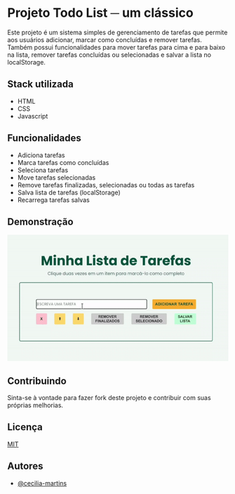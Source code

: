 # Projeto Todo List  ─ um clássico

Este projeto é um sistema simples de gerenciamento de tarefas que permite aos usuários adicionar, marcar como concluídas e remover tarefas. Também possui funcionalidades para mover tarefas para cima e para baixo na lista, remover tarefas concluídas ou selecionadas e salvar a lista no localStorage.


## Stack utilizada

- HTML
- CSS
- Javascript


## Funcionalidades

- Adiciona tarefas
- Marca tarefas como concluídas
- Seleciona tarefas
- Move tarefas selecionadas
- Remove tarefas finalizadas, selecionadas ou todas as tarefas
- Salva lista de tarefas (localStorage)
- Recarrega tarefas salvas

## Demonstração

<img src="./img/todo list project 4k.gif">


<!-- ## Screenshots

<img src="./img/todo-list-project.png" width="800px">
-->


## Contribuindo

Sinta-se à vontade para fazer fork deste projeto e contribuir com suas próprias melhorias.




## Licença

[MIT](https://choosealicense.com/licenses/mit/)


## Autores

- [@cecilia-martins](https://github.com/cecilia-martins)

